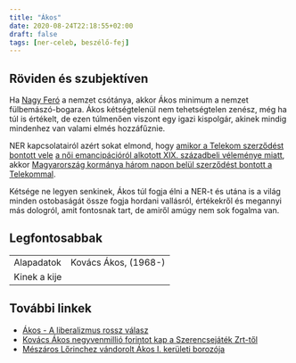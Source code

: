 ```yaml
---
title: "Ákos"
date: 2020-08-24T22:18:55+02:00
draft: false
tags: [ner-celeb, beszélő-fej]
---
```


## Röviden és szubjektíven

Ha [Nagy Feró](../nagy-fero) a nemzet csótánya, akkor Ákos minimum a nemzet fülbemászó-bogara. Ákos kétségtelenül nem tehetségtelen zenész, még ha túl is értékelt, de ezen túlmenően viszont egy igazi kispolgár, akinek mindig mindenhez van valami elmés hozzáfűznie.

NER kapcsolatairól azért sokat elmond, hogy [amikor a Telekom szerződést bontott vele](https://index.hu/kultur/zene/2015/12/16/kiszall_a_telekom_akos_mogul/) [a női emancipációról alkotott XIX. századbeli véleménye miatt](https://hu.wikiquote.org/wiki/Kov%C3%A1cs_%C3%81kos), akkor [Magyarország kormánya három napon belül szerződést bontott a Telekommal](https://hvg.hu/itthon/20151217_A_kormany_minden_szerzodeset_felmondja_a).

Kétsége ne legyen senkinek, Ákos túl fogja élni a NER-t és utána is a világ minden ostobaságát össze fogja hordani vallásról, értékekről és megannyi más dologról, amit fontosnak tart, de amiről amúgy nem sok fogalma van.

## Legfontosabbak

|                           |                                                                    |
| :---                      | :----                                                              |
| Alapadatok                | Kovács Ákos, (1968-)                                               |
| Kinek a kije              |                                                                    |

## További linkek

- [Ákos - A liberalizmus rossz válasz](https://www.youtube.com/watch?v=BB108T4iLl8)
- [Kovács Ákos negyvenmillió forintot kap a Szerencsejáték Zrt-től](https://www.napi.hu/magyar_vallalatok/szerencsejatek-szerzodes-piackutatas-lopas.687136.html)
- [Mészáros Lőrinchez vándorolt Ákos I. kerületi borozója](https://hvg.hu/kkv/20200415_kovacs_akos_tiffan_zsolt_meszaros_lorinc_andante_borpatika)
